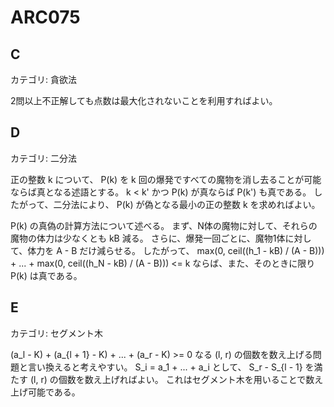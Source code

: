 # ARC075

## C
カテゴリ: 貪欲法

2問以上不正解しても点数は最大化されないことを利用すればよい。

## D
カテゴリ: 二分法

正の整数 k について、 P(k) を k 回の爆発ですべての魔物を消し去ることが可能ならば真となる述語とする。
k < k' かつ P(k) が真ならば P(k') も真である。
したがって、二分法により、 P(k) が偽となる最小の正の整数 k を求めればよい。

P(k) の真偽の計算方法について述べる。
まず、N体の魔物に対して、それらの魔物の体力は少なくとも kB 減る。
さらに、爆発一回ごとに、魔物1体に対して、体力を A - B だけ減らせる。
したがって、 max(0, ceil((h_1 - kB) / (A - B))) + ... + max(0, ceil((h_N - kB) / (A - B))) <= k
ならば、また、そのときに限り P(k) は真である。


## E
カテゴリ: セグメント木

(a_l - K) + (a_{l + 1} - K) + ... + (a_r - K) >= 0 なる (l, r) の個数を数え上げる問題と言い換えると考えやすい。
S_i = a_1 + ... + a_i  として、 S_r - S_{l - 1} を満たす (l, r) の個数を数え上げればよい。
これはセグメント木を用いることで数え上げ可能である。
